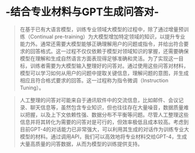 # -结合专业材料与GPT生成问答对-

>在基于已有大语言模型，训练专业领域大模型的过程中，除了通过增量预训练（Continual pre-training）为大模型增加特定领域的知识，以提升专业能力外。通常还需要大模型能够正确理解用户的问题或指令，并给出符合要求的回答格式。这一过程不仅仅依赖于模型对领域知识的掌握，还需要确保模型在理解和生成自然语言方面表现得足够准确和灵活。为了实现这一目标，训练者需要为大模型输入整理好的问答对。通过使用这些问答对材料，模型可以学习如何从用户的问题中提取关键信息，理解问题的意图，并生成相应且符合格式要求的回答。这一过程称为指令微调（Instruction Tuning）。

>人工整理的问答对可能来自于通讯软件中的交流信息，比如邮件、会议记录、聊天信息等，虽然包含专业知识，但也往往存在大量噪音，数据质量难以把握，以及上下文依赖性强、数据分布不平衡等问题。尽管人工整理这些信息并将其转化为需要的问答对是可行的，但效率极低且成本较高。考虑到目前GPT-4的对话能力已非常强大，可以利用其生成的对话作为训练专业大模型的材料。通过调用API，我们可以高效地将专业材料交给GPT-4，生成大量高质量的问答数据，从而为模型的训练提供支持。

